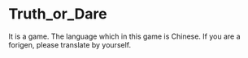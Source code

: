 # Truth_or_Dare
It is a game.
The language which in this game is Chinese.
If you are a forigen, please translate by yourself.
